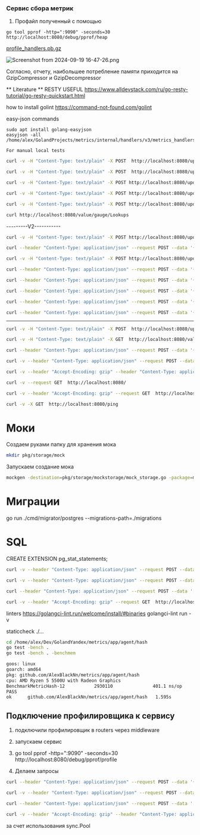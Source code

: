 ### Сервис сбора метрик

1. Профайл полученный с помощью  

```
go tool pprof -http=":9090" -seconds=30 http://localhost:8080/debug/pprof/heap
``` 

[profile_handlers.pb.gz](profiles%2Fprofile_handlers.pb.gz)



![Screenshot from 2024-09-19 16-47-26.png](..%2F..%2FPictures%2FScreenshots%2FScreenshot%20from%202024-09-19%2016-47-26.png)

Cогласно, отчету, наибольшее потребление памяти приходится на GzipCompressor и GzipDecompressor





** Literature **
RESTY USEFUL
https://www.alldevstack.com/ru/go-resty-tutorial/go-resty-quickstart.html

how to install golint
https://command-not-found.com/golint

easy-json commands
```
sudo apt install golang-easyjson
easyjson -all /home/alex/GolandProjects/metrics/internal/handlers/v3/metrics_handlers_response.go 
```

```
For manual local tests
```

```bash
curl -v -H "Content-Type: text/plain" -X POST  http://localhost:8080/update/gauge/param1/2
```

```bash
curl -v -H "Content-Type: text/plain" -X POST  http://localhost:8080/update/gauge1/param1/2
```


```bash
curl -v -H "Content-Type: text/plain" -X POST http://localhost:8080/update/counter/testCounter1/10
```


```bash
curl -v -H "Content-Type: text/plain" -X POST http://localhost:8080/update/gauge/testGauge/111
```

```bash
curl -v -H "Content-Type: text/plain" -X POST http://localhost:8080/update/gauge/Lookups/20.4
```

```bash
curl http://localhost:8080/value/gauge/Lookups
```

---------V2-----------
```bash
curl -v -H "Content-Type: text/plain" -X POST http://localhost:8080/update/gauge/Lookups/21.4
```
```bash
curl --header "Content-Type: application/json" --request POST --data '{"id":"Lookups","type":"gauge"}' http://localhost:8080/value/
```


```bash
curl -v -H "Content-Type: text/plain" -X POST http://localhost:8080/update/counter/testCounter1/10
```
```bash
curl --header "Content-Type: application/json" --request POST --data '{"id":"testCounter1","type":"counter"}' http://localhost:8080/value/
```



```bash
curl --header "Content-Type: application/json" --request POST --data '{"id":"testCounter1","type":"counter","delta":10}' http://localhost:8080/update/
```
```bash
curl --header "Content-Type: application/json" --request POST --data '{"id":"testCounter1","type":"counter"}' http://localhost:8080/value/
```


```bash
curl --header "Content-Type: application/json" --request POST --data '{"id":"testGauge","type":"gauge","value":465528.39165260154}' http://localhost:8080/update/
```
```bash
curl --header "Content-Type: application/json" --request POST --data '{"id":"testGauge","type":"gauge"}' http://localhost:8080/value/
```


----------------
```bash
curl -v -H "Content-Type: text/plain" -X POST  http://localhost:8080/update/gauge/param2/2
```
```bash
curl -v -H "Content-Type: text/plain" -X GET  http://localhost:8080/value/gauge/param2
```
```bash
curl --header "Content-Type: application/json" --request POST --data '{"id":"testCounter14","type":"counter","delta":10}' http://localhost:8080/update/
```
```bash
curl -v --header "Content-Type: application/json" --request POST --data '{"id":"testCounter14","type":"counter"}' http://localhost:8080/value/
```
```bash
curl -v --header "Accept-Encoding: gzip" --header "Content-Type: application/json" --request POST --data '{"id":"test_counter","type":"counter"}' http://localhost:8080/value/ --compressed
```

```bash
curl -v --request GET  http://localhost:8080/
```

```bash
curl -v --header "Accept-Encoding: gzip" --request GET  http://localhost:8080/ --compressed
```

```bash
curl -v -X GET  http://localhost:8080/ping
```

# Моки
Создаем руками папку для хранения мока
```bash
mkdir pkg/storage/mock
```
Запускаем создание мока 
```bash
mockgen -destination=pkg/storage/mockstorage/mock_storage.go -package=mockstorage github.com/AlexBlackNn/metrics/internal/services/metricsservice MetricsStorage,HealthChecker
```

# Миграции 
go run ./cmd/migrator/postgres  --migrations-path=./migrations

# SQL 
CREATE EXTENSION pg_stat_statements; 


```bash
curl -v --header "Content-Type: application/json" --request POST --data '{"id":"testGaugeMult","type":"counter"}' http://localhost:8080/value/
```
```bash
curl -v --header "Content-Type: application/json" --request POST --data '{"id":"testGaugeMult","type":"gauge"}' http://localhost:8080/value/
```

```bash
curl --header "Content-Type: application/json" --request POST --data '[{"id":"testGaugeMult","type":"gauge","value":465528.39165260154},{"id":"testGauge1Mult","type":"gauge","value":123.39165260154} ]' http://localhost:8080/updates/
```

```bash
curl -v --header "Accept-Encoding: gzip" --request GET  http://localhost:8080/ --compressed
```


linters
https://golangci-lint.run/welcome/install/#binaries
golangci-lint run -v

staticcheck ./...


```bash
cd /home/alex/Dev/GolandYandex/metrics/app/agent/hash
go test -bench .
go test -bench . -benchmem 
```

```bash
goos: linux
goarch: amd64
pkg: github.com/AlexBlackNn/metrics/app/agent/hash
cpu: AMD Ryzen 5 5500U with Radeon Graphics         
BenchmarkMetricHash-12           2930110               401.1 ns/op           176 B/op          4 allocs/op
PASS
ok      github.com/AlexBlackNn/metrics/app/agent/hash   1.595s
```


## Подключение профилировщика к сервису

1. подключили профилировщик в routers через middleware
2. запускаем сервис 
3.  go tool pprof -http=":9090" -seconds=30 http://localhost:8080/debug/pprof/profile 

4. Делаем запросы 
```bash
curl --header "Content-Type: application/json" --request POST --data '{"id":"test_counter","type":"counter","delta":10}' http://localhost:8080/update/
```
```bash
curl -v --header "Content-Type: application/json" --request POST --data '{"id":"test_counter","type":"counter"}' http://localhost:8080/value/
```

```bash
curl --header "Content-Type: application/json" --request POST --data '[{"id":"testGa2ugeMult","type":"gauge","value":1.39165260154},{"id":"testGauge1Mult","type":"gauge","value":123.39165260154} ]' http://localhost:8080/updates/
```

```bash
curl -v --header "Accept-Encoding: gzip" --header "Content-Type: application/json" --request POST --data '{"id":"test_counter","type":"counter"}' http://localhost:8080/value/ 
```

за счет использования sync.Pool